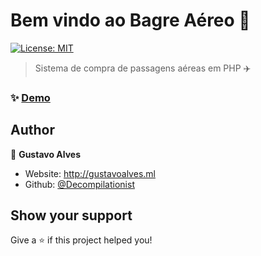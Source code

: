 # Bem vindo ao Bagre Aéreo 👋
[![License: MIT](https://img.shields.io/badge/License-MIT-yellow.svg)](#)

> Sistema de compra de passagens aéreas em PHP ✈️


### ✨ [Demo](http://bagreaereo.ml)

## Author

👤 **Gustavo Alves**

* Website: http://gustavoalves.ml
* Github: [@Decompilationist](https://github.com/Decompilationist)

## Show your support

Give a ⭐️ if this project helped you!


